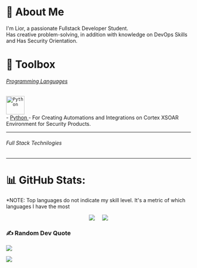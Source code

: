 # 💫 About Me
I'm Lior, a passionate Fullstack Developer Student.
<br /> Has creative problem-solving, in addition with knowledge on DevOps Skills and Has Security Orientation.

# 🧰 Toolbox
###### <ins>Programming Languages</ins>
 <code><img src="https://raw.github.com/devicons/devicon/master/icons/python/python-original.svg" alt="Python" width="50" height="50"/> </code> - <a href="https://en.wikipedia.org/wiki/Python_(programming_language)"> Python </a> - For Creating Automations and Integrations on Cortex XSOAR Environment for Security Products.

<!-- ###### Operation Systems
<code>![Ubuntu](https://img.shields.io/badge/Ubuntu-E95420?style=for-the-badge&logo=ubuntu&logoColor=white)</code>
![RedHat](https://img.shields.io/badge/Red%20Hat-EE0000?style=for-the-badge&logo=redhat&logoColor=white)
![CentOS](https://img.shields.io/badge/Cent%20OS-262577?style=for-the-badge&logo=CentOS&logoColor=white) -->

<!-- ###### Cloud Environment
![AWS](https://img.shields.io/badge/Amazon_AWS-FF9900?style=for-the-badge&logo=amazonaws&logoColor=white) -->

<!-- ###### Scrippting 
![Python](https://img.shields.io/badge/python-3670A0?style=for-the-badge&logo=python&logoColor=ffdd54)
![JSON](https://img.shields.io/badge/json-5E5C5C?style=for-the-badge&logo=json&logoColor=white) -->

<!-- ###### Terminal and Repository Management
![Git](https://img.shields.io/badge/GIT-E44C30?style=for-the-badge&logo=git&logoColor=white)
![GitHub](https://img.shields.io/badge/GitHub-100000?style=for-the-badge&logo=github&logoColor=white) -->

<!-- ###### Virtualization & Containers
![Docker](https://img.shields.io/badge/Docker-2CA5E0?style=for-the-badge&logo=docker&logoColor=white)
![Kubernetes](https://img.shields.io/badge/kubernetes-326ce5.svg?&style=for-the-badge&logo=kubernetes&logoColor=white) -->

<!-- ###### CI/CD Pipeline
![Kubernetes](https://img.shields.io/badge/Jenkins-D24939?style=for-the-badge&logo=Jenkins&logoColor=white) -->
---

###### Full Stack Technilogies
<hr />

# 📊 GitHub Stats:
*NOTE: Top languages do not indicate my skill level. It's a metric of which languages I have the most

<div align="center" style="display: flex; justify-content: center; gap: 20px; flex=wrap: wrap;">
    <a href="https://github.com/V1Su4L">
        <img src="https://github-readme-stats.vercel.app/api?username=V1Su4L&theme=dark&hide_border=true&include_all_commits=false&count_private=false">
    </a>
    <a href="https://github.com/V1Su4L">
        <img src="https://github-readme-stats.vercel.app/api/top-langs/?username=V1Su4L&theme=dark&hide_border=true&include_all_commits=false&count_private=false&layout=compact">
    </a>

</div>

### ✍️ Random Dev Quote
![](https://quotes-github-readme.vercel.app/api?type=horizontal&theme=radical)

[![](https://visitcount.itsvg.in/api?id=V1Su4L&icon=0&color=0)](https://visitcount.itsvg.in)

